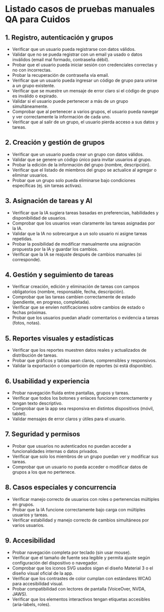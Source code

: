 # Listado casos de pruebas manuales QA para Cuidos

## 1. Registro, autenticación y grupos

- Verificar que un usuario pueda registrarse con datos válidos.  
- Validar que no se pueda registrar con un email ya usado o datos inválidos (email mal formado, contraseña débil).  
- Probar que el usuario pueda iniciar sesión con credenciales correctas y no con incorrectas.  
- Probar la recuperación de contraseña vía email.  
- Verificar que un usuario pueda ingresar un código de grupo para unirse a un grupo existente.  
- Verificar que se muestre un mensaje de error claro si el código de grupo es inválido o expirado.  
- Validar si el usuario puede pertenecer a más de un grupo simultáneamente.  
- Comprobar que al pertenecer a varios grupos, el usuario pueda navegar y ver correctamente la información de cada uno.  
- Verificar que al salir de un grupo, el usuario pierda acceso a sus datos y tareas.  

## 2. Creación y gestión de grupos

- Verificar que un usuario pueda crear un grupo con datos válidos.  
- Validar que se genere un código único para invitar usuarios al grupo.  
- Probar la edición de la información del grupo (nombre, descripción).  
- Verificar que el listado de miembros del grupo se actualice al agregar o eliminar usuarios.  
- Probar que un grupo solo pueda eliminarse bajo condiciones específicas (ej. sin tareas activas).  

## 3. Asignación de tareas y AI

- Verificar que la IA sugiera tareas basadas en preferencias, habilidades y disponibilidad de usuarios.  
- Comprobar que los usuarios vean claramente las tareas asignadas por la IA.  
- Validar que la IA no sobrecargue a un solo usuario ni asigne tareas repetidas.  
- Probar la posibilidad de modificar manualmente una asignación propuesta por la IA y guardar los cambios.  
- Verificar que la IA se reajuste después de cambios manuales (si corresponde).  

## 4. Gestión y seguimiento de tareas

- Verificar creación, edición y eliminación de tareas con campos obligatorios (nombre, responsable, fecha, descripción).  
- Comprobar que las tareas cambien correctamente de estado (pendiente, en progreso, completada).  
- Verificar que se envíen notificaciones sobre cambios de estado o fechas próximas.  
- Probar que los usuarios puedan añadir comentarios o evidencia a tareas (fotos, notas).  

## 5. Reportes visuales y estadísticas

- Verificar que los reportes muestren datos reales y actualizados de distribución de tareas.  
- Probar que gráficos y tablas sean claros, comprensibles y responsivos.  
- Validar la exportación o compartición de reportes (si está disponible).  

## 6. Usabilidad y experiencia

- Probar navegación fluida entre pantallas, grupos y tareas.  
- Verificar que todos los botones y enlaces funcionen correctamente y tengan texto descriptivo.  
- Comprobar que la app sea responsiva en distintos dispositivos (móvil, tablet).  
- Validar mensajes de error claros y útiles para el usuario.  

## 7. Seguridad y permisos

- Probar que usuarios no autenticados no puedan acceder a funcionalidades internas o datos privados.  
- Verificar que solo los miembros de un grupo puedan ver y modificar sus tareas.  
- Comprobar que un usuario no pueda acceder o modificar datos de grupos a los que no pertenece.  

## 8. Casos especiales y concurrencia

- Verificar manejo correcto de usuarios con roles o pertenencias múltiples en grupos.  
- Probar que la IA funcione correctamente bajo carga con múltiples usuarios y tareas.  
- Verificar estabilidad y manejo correcto de cambios simultáneos por varios usuarios.  

## 9. Accesibilidad

- Probar navegación completa por teclado (sin usar mouse).  
- Verificar que el tamaño de fuente sea legible y permita ajuste según configuración del dispositivo o navegador.  
- Comprobar que los iconos SVG usados sigan el diseño Material 3 o el diseño visual oficial de la app.  
- Verificar que los contrastes de color cumplan con estándares WCAG para accesibilidad visual.  
- Probar compatibilidad con lectores de pantalla (VoiceOver, NVDA, JAWS).  
- Verificar que los elementos interactivos tengan etiquetas accesibles (aria-labels, roles).  
